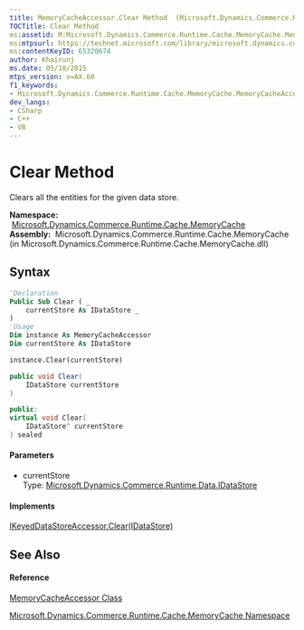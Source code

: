 ```yaml
---
title: MemoryCacheAccessor.Clear Method  (Microsoft.Dynamics.Commerce.Runtime.Cache.MemoryCache)
TOCTitle: Clear Method
ms:assetid: M:Microsoft.Dynamics.Commerce.Runtime.Cache.MemoryCache.MemoryCacheAccessor.Clear(Microsoft.Dynamics.Commerce.Runtime.Data.IDataStore)
ms:mtpsurl: https://technet.microsoft.com/library/microsoft.dynamics.commerce.runtime.cache.memorycache.memorycacheaccessor.clear(v=AX.60)
ms:contentKeyID: 65320674
author: Khairunj
ms.date: 05/18/2015
mtps_version: v=AX.60
f1_keywords:
- Microsoft.Dynamics.Commerce.Runtime.Cache.MemoryCache.MemoryCacheAccessor.Clear
dev_langs:
- CSharp
- C++
- VB
---
```


# Clear Method

Clears all the entities for the given data store.

**Namespace:**  [Microsoft.Dynamics.Commerce.Runtime.Cache.MemoryCache](microsoft-dynamics-commerce-runtime-cache-memorycache-namespace.md)  
**Assembly:**  Microsoft.Dynamics.Commerce.Runtime.Cache.MemoryCache (in Microsoft.Dynamics.Commerce.Runtime.Cache.MemoryCache.dll)

## Syntax

``` vb
'Declaration
Public Sub Clear ( _
    currentStore As IDataStore _
)
'Usage
Dim instance As MemoryCacheAccessor
Dim currentStore As IDataStore

instance.Clear(currentStore)
```

``` csharp
public void Clear(
    IDataStore currentStore
)
```

``` c++
public:
virtual void Clear(
    IDataStore^ currentStore
) sealed
```

#### Parameters

  - currentStore  
    Type: [Microsoft.Dynamics.Commerce.Runtime.Data.IDataStore](idatastore-interface-microsoft-dynamics-commerce-runtime-data.md)  

#### Implements

[IKeyedDataStoreAccessor.Clear(IDataStore)](ikeyeddatastoreaccessor-clear-method-microsoft-dynamics-commerce-runtime-data.md)  

## See Also

#### Reference

[MemoryCacheAccessor Class](memorycacheaccessor-class-microsoft-dynamics-commerce-runtime-cache-memorycache.md)

[Microsoft.Dynamics.Commerce.Runtime.Cache.MemoryCache Namespace](microsoft-dynamics-commerce-runtime-cache-memorycache-namespace.md)

